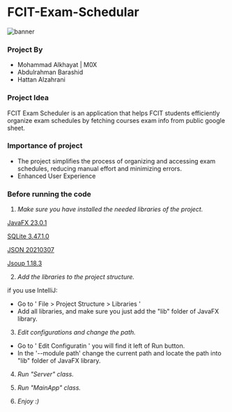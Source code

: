 # FCIT-Exam-Schedular
![banner](https://github.com/user-attachments/assets/c975752d-bf52-41b9-b27e-0e4db2f2be3b)

### Project By
- Mohammad Alkhayat | M0X
- Abdulrahman Barashid
- Hattan Alzahrani

### Project Idea
FCIT Exam Scheduler is an application that helps FCIT students efficiently organize exam schedules by fetching courses exam info from public google sheet.

### Importance of project
- The project simplifies the process of organizing and accessing exam schedules, reducing manual effort and minimizing errors.
- Enhanced User Experience

### Before running the code
1. *Make sure you have installed the needed libraries of the project.*

[JavaFX 23.0.1](https://openjfx.io/)

[SQLite 3.47.1.0](https://sqlitebrowser.org/blog/version-3-13-1-released/)

[JSON 20210307](https://mvnrepository.com/artifact/org.json/json/20210307)

[Jsoup 1.18.3](https://jsoup.org/download)

2. *Add the libraries to the project structure.*

  if you use IntelliJ:
  - Go to ' File > Project Structure > Libraries '
  - Add all libraries, and make sure you just add the "lib" folder of JavaFX library.
    
3. *Edit configurations and change the path.*

  - Go to ' Edit Configuratin ' you will find it left of Run button.
  - In the '--module path' change the current path and locate the path into "lib" folder of JavaFX library.

4. *Run "Server" class.*

5. *Run "MainApp" class.*

6. *Enjoy :)*
